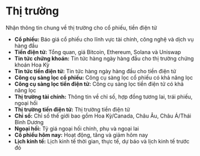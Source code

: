 # **Thị trường**

Nhận thông tin chung về thị trường cho cổ phiếu, tiền điện tử
- **Cổ phiếu:** Báo giá cổ phiếu cho lĩnh vực tài chính, công nghệ và dịch vụ hàng đầu
- **Tiền điện tử:** Tổng quan, giá Bitcoin, Ethereum, Solana và Uniswap
- **Tin tức chứng khoán:** Tin tức hàng ngày hàng đầu cho thị trường chứng khoán Hoa Kỳ
- **Tin tức tiền điện tử:** Tin tức hàng ngày hàng đầu cho tiền điện tử
- **Công cụ sàng lọc cổ phiếu:** Công cụ sàng lọc cổ phiếu có khả năng lọc
- **Công cụ sàng lọc tiền điện tử:** Công cụ sàng lọc tiền điện tử có khả năng lọc
- **Thị trường tài chính:** Thông tin về chỉ số, hợp đồng tương lai, trái phiếu, ngoại hối
- **Thị trường tiền điện tử:** Thị trường tiền điện tử
- **Chỉ số:** Chỉ số thế giới bao gồm Hoa Kỳ/Canada, Châu Âu, Châu Á/Thái Bình Dương
- **Ngoại hối:** Tỷ giá ngoại hối chính, phụ và ngoại lai
- **Cổ phiếu hôm nay:** Hoạt động, tăng và giảm hôm nay
- **Lịch kinh tế:** Lịch kinh tế thời gian, thực tế, dự báo và lịch kinh tế trước đó
